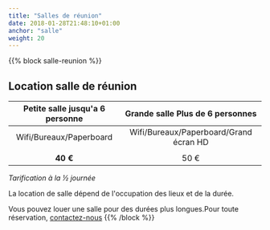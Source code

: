 ```yaml
---
title: "Salles de réunion"
date: 2018-01-28T21:48:10+01:00
anchor: "salle"
weight: 20
---
```

{{% block salle-reunion %}}
## Location salle de réunion

| Petite salle  jusqu'a 6 personne | Grande salle Plus de 6 personnes        |
|:--------------------------------:|:---------------------------------------:|
|   Wifi/Bureaux/Paperboard        | Wifi/Bureaux/Paperboard/Grand écran HD  |
|                                  |                                         |
|               **40 €**           |              50 €                       |

*Tarification à la ½ journée*

La location de salle dépend de l'occupation des lieux et de la durée. 

Vous pouvez louer une salle pour des durées plus longues.Pour toute réservation, [contactez-nous](contact@coworkinmontpellier.org)
{{% /block %}}